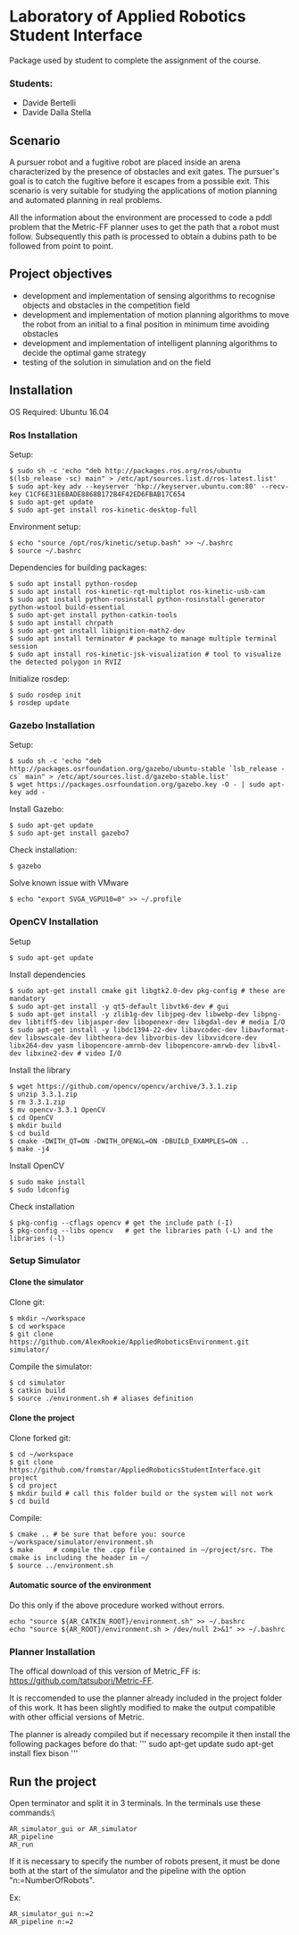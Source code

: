 # Laboratory of Applied Robotics Student Interface
Package used by student to complete the assignment of the course. 

### Students:
* Davide Bertelli
* Davide Dalla Stella

## Scenario
A pursuer robot and a fugitive robot are placed inside an arena characterized by the presence of obstacles and exit gates. The pursuer's goal is to catch the fugitive before it escapes from a possible exit. This scenario is very suitable for studying the applications of motion planning and automated planning in real problems. 

All the information about the environment are processed to code a pddl problem that the Metric-FF planner uses to get the path that a robot must follow. Subsequently this path is processed to obtain a dubins path to be followed from point to point.

## Project objectives

* development and implementation of sensing algorithms to recognise objects and obstacles in the competition field
* development and implementation of motion planning algorithms to move the robot from an initial to a final position in minimum time avoiding obstacles
* development and implementation of intelligent planning algorithms to decide the optimal game strategy
* testing of the solution in simulation and on the field

## Installation

OS Required: Ubuntu 16.04

### Ros Installation

Setup:

```
$ sudo sh -c 'echo "deb http://packages.ros.org/ros/ubuntu $(lsb_release -sc) main" > /etc/apt/sources.list.d/ros-latest.list'
$ sudo apt-key adv --keyserver 'hkp://keyserver.ubuntu.com:80' --recv-key C1CF6E31E6BADE8868B172B4F42ED6FBAB17C654
$ sudo apt-get update
$ sudo apt-get install ros-kinetic-desktop-full
```

Environment setup:

```
$ echo "source /opt/ros/kinetic/setup.bash" >> ~/.bashrc
$ source ~/.bashrc
```

Dependencies for building packages:

```
$ sudo apt install python-rosdep
$ sudo apt install ros-kinetic-rqt-multiplot ros-kinetic-usb-cam
$ sudo apt install python-rosinstall python-rosinstall-generator python-wstool build-essential
$ sudo apt-get install python-catkin-tools
$ sudo apt install chrpath
$ sudo apt-get install libignition-math2-dev
$ sudo apt install terminator # package to manage multiple terminal session
$ sudo apt install ros-kinetic-jsk-visualization # tool to visualize the detected polygon in RVIZ
```

Initialize rosdep:

```
$ sudo rosdep init
$ rosdep update
```

### Gazebo Installation

Setup:

```
$ sudo sh -c 'echo "deb http://packages.osrfoundation.org/gazebo/ubuntu-stable `lsb_release -cs` main" > /etc/apt/sources.list.d/gazebo-stable.list'
$ wget https://packages.osrfoundation.org/gazebo.key -O - | sudo apt-key add -
```

Install Gazebo:

```
$ sudo apt-get update
$ sudo apt-get install gazebo7
```

Check installation:

```
$ gazebo
```

Solve known issue with VMware

```
$ echo "export SVGA_VGPU10=0" >> ~/.profile
```

### OpenCV Installation

Setup

```
$ sudo apt-get update
```

Install dependencies

```
$ sudo apt-get install cmake git libgtk2.0-dev pkg-config # these are mandatory
$ sudo apt-get install -y qt5-default libvtk6-dev # gui
$ sudo apt-get install -y zlib1g-dev libjpeg-dev libwebp-dev libpng-dev libtiff5-dev libjasper-dev libopenexr-dev libgdal-dev # media I/O
$ sudo apt-get install -y libdc1394-22-dev libavcodec-dev libavformat-dev libswscale-dev libtheora-dev libvorbis-dev libxvidcore-dev libx264-dev yasm libopencore-amrnb-dev libopencore-amrwb-dev libv4l-dev libxine2-dev # video I/O
```

Install the library

```
$ wget https://github.com/opencv/opencv/archive/3.3.1.zip
$ unzip 3.3.1.zip
$ rm 3.3.1.zip
$ mv opencv-3.3.1 OpenCV
$ cd OpenCV
$ mkdir build
$ cd build
$ cmake -DWITH_QT=ON -DWITH_OPENGL=ON -DBUILD_EXAMPLES=ON ..
$ make -j4
```

Install OpenCV

```
$ sudo make install
$ sudo ldconfig
```

Check installation

```
$ pkg-config --cflags opencv # get the include path (-I)
$ pkg-config --libs opencv   # get the libraries path (-L) and the libraries (-l)
```

### Setup Simulator

#### Clone the simulator

Clone git:

```
$ mkdir ~/workspace
$ cd workspace
$ git clone https://github.com/AlexRookie/AppliedRoboticsEnvironment.git simulator/
```

Compile the simulator:

```
$ cd simulator
$ catkin build
$ source ./environment.sh # aliases definition
```

#### Clone the project

Clone forked git:

```
$ cd ~/workspace
$ git clone https://github.com/fromstar/AppliedRoboticsStudentInterface.git project
$ cd project
$ mkdir build # call this folder build or the system will not work
$ cd build
```

Compile:

```
$ cmake .. # be sure that before you: source ~/workspace/simulator/environment.sh
$ make     # compile the .cpp file contained in ~/project/src. The cmake is including the header in ~/
$ source ../environment.sh
```


#### Automatic source of the environment

Do this only if the above procedure worked without errors.

```
echo "source ${AR_CATKIN_ROOT}/environment.sh" >> ~/.bashrc
echo "source ${AR_ROOT}/environment.sh > /dev/null 2>&1" >> ~/.bashrc
```

### Planner Installation

The offical download of this version of Metric_FF is: https://github.com/tatsubori/Metric-FF.

It is reccomended to use the planner already included in the project folder of this work. It has been slightly modified to make the output compatible with other official versions of Metric.

The planner is already compiled but if necessary recompile it then install the following packages before do that:
'''
sudo apt-get update 
sudo apt-get install flex bison
'''

## Run the project
Open terminator and split it in 3 terminals. 
In the terminals use these commands:\
```
AR_simulator_gui or AR_simulator
AR_pipeline
AR_run
```
If it is necessary to specify the number of robots present, it must be done both at the start of the simulator and the pipeline with the option "n:=NumberOfRobots".

Ex:
```
AR_simulator_gui n:=2
AR_pipeline n:=2
```
